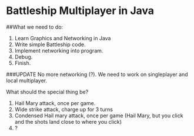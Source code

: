 # Battleship Multiplayer in Java

##What we need to do:
  1. Learn Graphics and Networking in Java
  2. Write simple Battleship code.
  3. Implement networking into program.
  4. Debug.
  5. Finish.


###UPDATE
No more networking (?). We need to work on singleplayer and local multiplayer.

What should the special thing be?
1. Hail Mary attack, once per game.
2. Wide strike attack, charge up for 3 turns
3. Condensed Hail mary attack, once per game (Hail Mary, but you click and the shots land close to where you click)
4. ?
